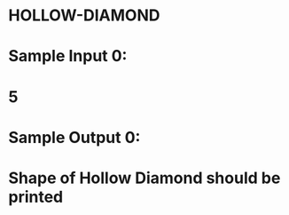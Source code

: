 # HOLLOW-DIAMOND
#
#
# Sample Input 0:
# 5
#
# Sample Output 0:
# 
# Shape of Hollow Diamond should be printed
